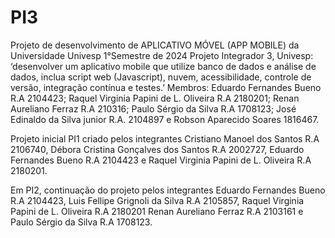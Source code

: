 # PI3
Projeto de desenvolvimento de APLICATIVO MÓVEL (APP MOBILE) da Universidade Univesp 1°Semestre de 2024
Projeto Integrador 3, Univesp: ‘desenvolver um aplicativo mobile que utilize banco de dados e análise de dados, inclua script web (Javascript), nuvem, acessibilidade, controle de versão, integração contínua e testes.’
Membros: Eduardo Fernandes Bueno R.A 2104423; Raquel Virginia Papini de L. Oliveira R.A 2180201; Renan Aureliano Ferraz R.A 210316; Paulo Sérgio da Silva R.A 1708123; José Edinaldo da Silva junior R.A. 2104897 e Robson Aparecido Soares 1816467.

Projeto inicial PI1 criado pelos integrantes Cristiano Manoel dos Santos R.A 2106740, Débora Cristina Gonçalves dos Santos R.A 2002727, Eduardo Fernandes Bueno R.A 2104423 e Raquel Virginia Papini de L. Oliveira R.A 2180201.

Em PI2, continuação do projeto pelos integrantes Eduardo Fernandes Bueno R.A 2104423, Luis Fellipe Grignoli da Silva R.A 2105857, Raquel Virginia Papini de L. Oliveira R.A 2180201 Renan Aureliano Ferraz R.A 2103161 e Paulo Sérgio da Silva R.A 1708123.
